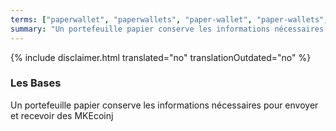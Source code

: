 ```yaml
---
terms: ["paperwallet", "paperwallets", "paper-wallet", "paper-wallets", "portefeuille-papier", "portefeuilles-papier"]
summary: "Un portefeuille papier conserve les informations nécessaires pour envoyer et recevoir des MKEcoinj"
---
```


{% include disclaimer.html translated="no" translationOutdated="no" %}
### Les Bases

Un portefeuille papier conserve les informations nécessaires pour envoyer et recevoir des MKEcoinj
